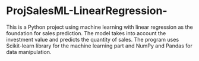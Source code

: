 # ProjSalesML-LinearRegression-
This is a Python project using machine learning with linear regression as the foundation for sales prediction. The model takes into account the investment value and predicts the quantity of sales. The program uses Scikit-learn library for the machine learning part and NumPy and Pandas for data manipulation.
